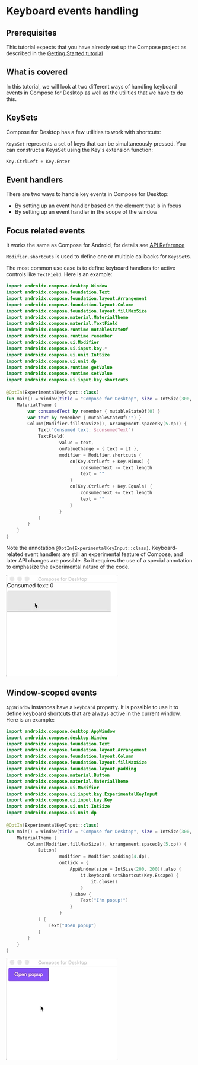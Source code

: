 # Keyboard events handling

## Prerequisites

This tutorial expects that you have already set up the Compose project as described in the [Getting Started tutorial](../Getting_Started)

## What is covered

In this tutorial, we will look at two different ways of handling keyboard events in Compose for Desktop as well as the utilities that we have to do this.

## KeySets

Compose for Desktop has a few utilities to work with shortcuts:

`KeysSet` represents a set of keys that can be simultaneously pressed. You can construct a KeysSet using the Key's extension function:

``` kotlin
Key.CtrlLeft + Key.Enter
```

## Event handlers

There are two ways to handle key events in Compose for Desktop:

- By setting up an event handler based on the element that is in focus
- By setting up an event handler in the scope of the window

## Focus related events

It works the same as Compose for Android, for details see [API Reference](https://developer.android.com/reference/kotlin/androidx/compose/ui/input/key/package-summary#keyinputfilter)

`Modifier.shortcuts` is used to define one or multiple callbacks for `KeysSet`s.

The most common use case is to define keyboard handlers for active controls like `TextField`. Here is an example:

``` kotlin
import androidx.compose.desktop.Window
import androidx.compose.foundation.Text
import androidx.compose.foundation.layout.Arrangement
import androidx.compose.foundation.layout.Column
import androidx.compose.foundation.layout.fillMaxSize
import androidx.compose.material.MaterialTheme
import androidx.compose.material.TextField
import androidx.compose.runtime.mutableStateOf
import androidx.compose.runtime.remember
import androidx.compose.ui.Modifier
import androidx.compose.ui.input.key.*
import androidx.compose.ui.unit.IntSize
import androidx.compose.ui.unit.dp
import androidx.compose.runtime.getValue
import androidx.compose.runtime.setValue
import androidx.compose.ui.input.key.shortcuts

@OptIn(ExperimentalKeyInput::class)
fun main() = Window(title = "Compose for Desktop", size = IntSize(300, 300)) {
    MaterialTheme {
        var consumedText by remember { mutableStateOf(0) }
        var text by remember { mutableStateOf("") }
        Column(Modifier.fillMaxSize(), Arrangement.spacedBy(5.dp)) {
            Text("Consumed text: $consumedText")
            TextField(
                    value = text,
                    onValueChange = { text = it },
                    modifier = Modifier.shortcuts {
                        on(Key.CtrlLeft + Key.Minus) {
                            consumedText -= text.length
                            text = ""
                        }
                        on(Key.CtrlLeft + Key.Equals) {
                            consumedText += text.length
                            text = ""
                        }
                    }
            )
        }
    }
}
```


Note the annotation `@OptIn(ExperimentalKeyInput::class)`. Keyboard-related event handlers are still an experimental feature of Compose, and later API changes are possible. So it requires the use of a special annotation to emphasize the experimental nature of the code.

![keyInputFilter](keyInputFilter.gif)

## Window-scoped events

`AppWindow` instances have a `keyboard` property. It is possible to use it to define keyboard shortcuts that are always active in the current window. Here is an example:

``` kotlin
import androidx.compose.desktop.AppWindow
import androidx.compose.desktop.Window
import androidx.compose.foundation.Text
import androidx.compose.foundation.layout.Arrangement
import androidx.compose.foundation.layout.Column
import androidx.compose.foundation.layout.fillMaxSize
import androidx.compose.foundation.layout.padding
import androidx.compose.material.Button
import androidx.compose.material.MaterialTheme
import androidx.compose.ui.Modifier
import androidx.compose.ui.input.key.ExperimentalKeyInput
import androidx.compose.ui.input.key.Key
import androidx.compose.ui.unit.IntSize
import androidx.compose.ui.unit.dp

@OptIn(ExperimentalKeyInput::class)
fun main() = Window(title = "Compose for Desktop", size = IntSize(300, 300)) {
    MaterialTheme {
        Column(Modifier.fillMaxSize(), Arrangement.spacedBy(5.dp)) {
            Button(
                    modifier = Modifier.padding(4.dp),
                    onClick = {
                        AppWindow(size = IntSize(200, 200)).also {
                            it.keyboard.setShortcut(Key.Escape) {
                                it.close()
                            }
                        }.show {
                            Text("I'm popup!")
                        }
                    }
            ) {
                Text("Open popup")
            }
        }
    }
}
```

![window_keyboard](window_keyboard.gif)

